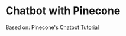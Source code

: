 # Chatbot with Pinecone

Based on: Pinecone's [Chatbot Tutorial](https://docs.pinecone.io/guides/get-started/build-a-rag-chatbot)
